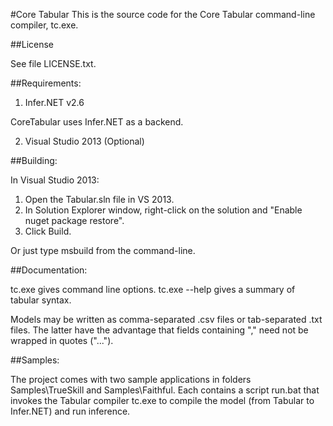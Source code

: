 #Core Tabular
This is the source code for the Core Tabular command-line compiler, tc.exe.

##License

See file LICENSE.txt.

##Requirements:

 1. Infer.NET v2.6

 CoreTabular uses Infer.NET as a backend. 

 2. Visual Studio 2013 (Optional)

##Building:

In Visual Studio 2013:
  1. Open the Tabular.sln file in VS 2013.
  2. In Solution Explorer window, right-click on the solution and "Enable nuget package restore".
  3. Click Build.

Or just type msbuild from the command-line.

##Documentation:

tc.exe gives command line options.
tc.exe --help gives a summary of tabular syntax.

Models may be written as comma-separated .csv files or tab-separated .txt files.
The latter have the advantage that fields containing "," need not be wrapped in quotes ("...").

##Samples:

The project comes with two sample applications in folders Samples\TrueSkill and
Samples\Faithful.  Each contains a script run.bat that invokes the
Tabular compiler tc.exe to compile the model (from Tabular to
Infer.NET) and run inference.
  







